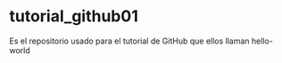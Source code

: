 # tutorial_github01
Es el repositorio usado para el tutorial de GitHub que ellos llaman hello-world

